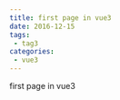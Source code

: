 ```yaml
---
title: first page in vue3
date: 2016-12-15
tags:
 - tag3
categories: 
 - vue3
---
```


first page in vue3